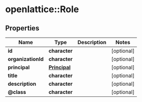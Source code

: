 # openlattice::Role

## Properties
Name | Type | Description | Notes
------------ | ------------- | ------------- | -------------
**id** | **character** |  | [optional] 
**organizationId** | **character** |  | [optional] 
**principal** | [**Principal**](principal.md) |  | [optional] 
**title** | **character** |  | [optional] 
**description** | **character** |  | [optional] 
**@class** | **character** |  | [optional] 


